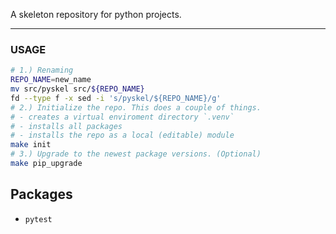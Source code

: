 A skeleton repository for python projects.

---

### USAGE

```bash
# 1.) Renaming
REPO_NAME=new_name
mv src/pyskel src/${REPO_NAME}
fd --type f -x sed -i 's/pyskel/${REPO_NAME}/g'
# 2.) Initialize the repo. This does a couple of things.
# - creates a virtual enviroment directory `.venv`
# - installs all packages
# - installs the repo as a local (editable) module
make init
# 3.) Upgrade to the newest package versions. (Optional)
make pip_upgrade
```

## Packages

- `pytest`
